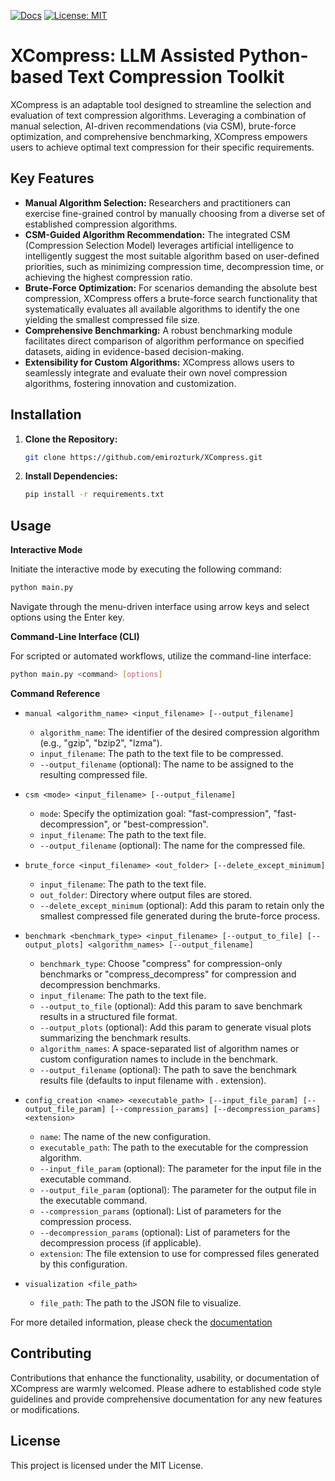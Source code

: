 [![Docs](https://img.shields.io/badge/docs-stable-blue.svg)](https://emirozturk.github.io/XCompress)
[![License: MIT](https://img.shields.io/badge/License-MIT-yellow.svg)](https://github.com/emirozturk/XCompress/blob/main/LICENSE)

# XCompress: LLM Assisted Python-based Text Compression Toolkit

XCompress is an adaptable tool designed to streamline the selection and evaluation of text compression algorithms. Leveraging a combination of manual selection, AI-driven recommendations (via CSM), brute-force optimization, and comprehensive benchmarking, XCompress empowers users to achieve optimal text compression for their specific requirements.

## Key Features

* **Manual Algorithm Selection:** Researchers and practitioners can exercise fine-grained control by manually choosing from a diverse set of established compression algorithms.
* **CSM-Guided Algorithm Recommendation:** The integrated CSM (Compression Selection Model) leverages artificial intelligence to intelligently suggest the most suitable algorithm based on user-defined priorities, such as minimizing compression time, decompression time, or achieving the highest compression ratio.
* **Brute-Force Optimization:** For scenarios demanding the absolute best compression, XCompress offers a brute-force search functionality that systematically evaluates all available algorithms to identify the one yielding the smallest compressed file size.
* **Comprehensive Benchmarking:** A robust benchmarking module facilitates direct comparison of algorithm performance on specified datasets, aiding in evidence-based decision-making.
* **Extensibility for Custom Algorithms:** XCompress allows users to seamlessly integrate and evaluate their own novel compression algorithms, fostering innovation and customization.

## Installation

1. **Clone the Repository:**
   ```bash
   git clone https://github.com/emirozturk/XCompress.git
   ```

2. **Install Dependencies:**
   ```bash
   pip install -r requirements.txt
   ```

## Usage

**Interactive Mode**

Initiate the interactive mode by executing the following command:

```bash
python main.py
```

Navigate through the menu-driven interface using arrow keys and select options using the Enter key.

**Command-Line Interface (CLI)**

For scripted or automated workflows, utilize the command-line interface:

```bash
python main.py <command> [options]
```

**Command Reference**

* `manual <algorithm_name> <input_filename> [--output_filename]`
  * `algorithm_name`: The identifier of the desired compression algorithm (e.g., "gzip", "bzip2", "lzma").
  * `input_filename`: The path to the text file to be compressed.
  * `--output_filename` (optional): The name to be assigned to the resulting compressed file.

* `csm <mode> <input_filename> [--output_filename]`
  * `mode`: Specify the optimization goal: "fast-compression", "fast-decompression", or "best-compression".
  * `input_filename`: The path to the text file.
  * `--output_filename` (optional): The name for the compressed file.

* `brute_force <input_filename> <out_folder> [--delete_except_minimum]`
  * `input_filename`: The path to the text file.
  * `out_folder`: Directory where output files are stored.
  * `--delete_except_minimum` (optional): Add this param to retain only the smallest compressed file generated during the brute-force process.

* `benchmark <benchmark_type> <input_filename> [--output_to_file] [--output_plots] <algorithm_names> [--output_filename]`
  * `benchmark_type`: Choose "compress" for compression-only benchmarks or "compress_decompress" for compression and decompression benchmarks.
  * `input_filename`: The path to the text file.
  * `--output_to_file` (optional): Add this param to save benchmark results in a structured file format.
  * `--output_plots` (optional): Add this param to generate visual plots summarizing the benchmark results.
  * `algorithm_names`: A space-separated list of algorithm names or custom configuration names to include in the benchmark.
  * `--output_filename` (optional): The path to save the benchmark results file (defaults to input filename with .<algorithm> extension).

* `config_creation <name> <executable_path> [--input_file_param] [--output_file_param] [--compression_params] [--decompression_params] <extension>`
  * `name`: The name of the new configuration.
  * `executable_path`: The path to the executable for the compression algorithm.
  * `--input_file_param` (optional): The parameter for the input file in the executable command.
  * `--output_file_param` (optional): The parameter for the output file in the executable command.
  * `--compression_params` (optional): List of parameters for the compression process.
  * `--decompression_params` (optional): List of parameters for the decompression process (if applicable).
  * `extension`: The file extension to use for compressed files generated by this configuration.

* `visualization <file_path>`
  * `file_path`: The path to the JSON file to visualize.

For more detailed information, please check the [documentation](https://emirozturk.github.io/XCompress)

## Contributing

Contributions that enhance the functionality, usability, or documentation of XCompress are warmly welcomed. Please adhere to established code style guidelines and provide comprehensive documentation for any new features or modifications.


## License

This project is licensed under the MIT License.
